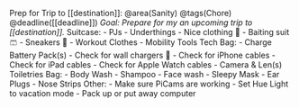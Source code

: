 Prep for Trip to [[destination]]: @area(Sanity) @tags(Chore) @deadline([[deadline]])
  _Goal: Prepare for my an upcoming trip to [[destination]]._
  Suitcase:
    - PJs
    - Underthings
    - Nice clothing 👔
    - Baiting suit 🩳
    - Sneakers 👟 
    - Workout Clothes
    - Mobility Tools
  Tech Bag:
    - Charge Battery Pack(s) 
    - Check for wall chargers 🔌 
    - Check for iPhone cables
    - Check for iPad cables
    - Check for Apple Watch cables
    - Camera & Len(s)
  Toiletries Bag:
    - Body Wash
    - Shampoo
    - Face wash
    - Sleepy Mask
    - Ear Plugs
    - Nose Strips
  Other:
    - Make sure PiCams are working
    - Set Hue Light to vacation mode
    - Pack up or put away computer